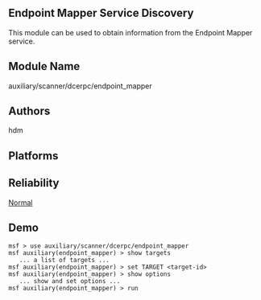 ## Endpoint Mapper Service Discovery

This module can be used to obtain information from the 
Endpoint Mapper service.


## Module Name
auxiliary/scanner/dcerpc/endpoint_mapper

## Authors
hdm





## Platforms


## Reliability
[Normal](https://github.com/rapid7/metasploit-framework/wiki/Exploit-Ranking)

## Demo

```
msf > use auxiliary/scanner/dcerpc/endpoint_mapper
msf auxiliary(endpoint_mapper) > show targets
   ... a list of targets ...
msf auxiliary(endpoint_mapper) > set TARGET <target-id>
msf auxiliary(endpoint_mapper) > show options
   ... show and set options ...
msf auxiliary(endpoint_mapper) > run
```
    
    